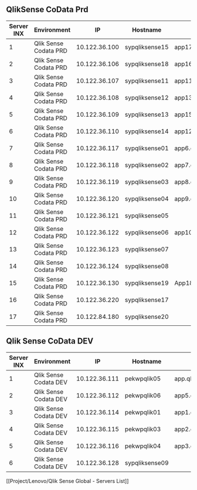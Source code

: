## QlikSense CoData Prd

| Server INX | Environment           | IP            | Hostname       | Domain Name                 | Role                          |
|------------|-----------------------|---------------|----------------|-----------------------------|-------------------------------|
| 1          | Qlik Sense Codata PRD | 10.122.36.100 | sypqliksense15 | app17.qliksense.lenovo.com  | ProxyEngine4                  |
| 2          | Qlik Sense Codata PRD | 10.122.36.106 | sypqliksense18 | app16.qliksense.lenovo.com  | ProxyEngine5                  |
| 3          | Qlik Sense Codata PRD | 10.122.36.107 | sypqliksense11 | app11.qliksense.lenovo.com  | ProxyEngine1                  |
| 4          | Qlik Sense Codata PRD | 10.122.36.108 | sypqliksense12 | app13.qliksense.lenovo.com  | ProxyEngine2                  |
| 5          | Qlik Sense Codata PRD | 10.122.36.109 | sypqliksense13 | app15.qliksense.lenovo.com  | ProxyEngine3                  |
| 6          | Qlik Sense Codata PRD | 10.122.36.110 | sypqliksense14 | app12.qliksense.lenovo.com  | API 2                         |
| 7          | Qlik Sense Codata PRD | 10.122.36.117 | sypqliksense01 | app6.qliksense.lenovo.com   | RepositoryDB                  |
| 8          | Qlik Sense Codata PRD | 10.122.36.118 | sypqliksense02 | app7.qliksense.lenovo.com   | FileSystem                    |
| 9          | Qlik Sense Codata PRD | 10.122.36.119 | sypqliksense03 | app8.qliksense.lenovo.com   | API                           |
| 10         | Qlik Sense Codata PRD | 10.122.36.120 | sypqliksense04 | app9.qliksense.lenovo.com   | CentralMaster_SchedulerMaster |
| 11         | Qlik Sense Codata PRD | 10.122.36.121 | sypqliksense05 |                             | Scheduler5                    |
| 12         | Qlik Sense Codata PRD | 10.122.36.122 | sypqliksense06 |  app10.qliksense.lenovo.com | CentralCandidate_Scheduler1   |
| 13         | Qlik Sense Codata PRD | 10.122.36.123 | sypqliksense07 |                             | Scheduler2                    |
| 14         | Qlik Sense Codata PRD | 10.122.36.124 | sypqliksense08 |                             | Scheduler3                    |
| 15         | Qlik Sense Codata PRD | 10.122.36.130 | sypqliksense19 | App18.qliksense.lenovo.com  | SenseNPrinting_CodataKPI      |
| 16         | Qlik Sense Codata PRD | 10.122.36.220 | sypqliksense17 |                             | Scheduler4                    |
| 17         | Qlik Sense Codata PRD | 10.122.84.180 | sypqliksense20 |                             | FileSystem                    |

## Qlik Sense CoData DEV

| Server INX | Environment           | IP            | Hostname       | Domain Name               | FQDN                      | Role                          |
|------------|-----------------------|---------------|----------------|---------------------------|---------------------------|-------------------------------|
| 1          | Qlik Sense Codata DEV | 10.122.36.111 | pekwpqlik05    | app.qliksense.lenovo.com  | pekwpqlik05.lenovo.com    | CentralMaster_SchedulerMaster |
| 2          | Qlik Sense Codata DEV | 10.122.36.112 | pekwpqlik06    | app5.qliksense.lenovo.com | pekwpqlik06.lenovo.com    | Candidate_Scheduler1          |
| 3          | Qlik Sense Codata DEV | 10.122.36.114 | pekwpqlik01    | app1.qliksense.lenovo.com | pekwpqlik01.lenovo.com    | ProxyEngine1                  |
| 4          | Qlik Sense Codata DEV | 10.122.36.115 | pekwpqlik03    | app2.qliksense.lenovo.com | pekwpqlik03.lenovo.com    | ProxyEngine2                  |
| 5          | Qlik Sense Codata DEV | 10.122.36.116 | pekwpqlik04    | app3.qliksense.lenovo.com | pekwpqlik04.lenovo.com    | ProxyEngine3                  |
| 6          | Qlik Sense Codata DEV | 10.122.36.128 | sypqliksense09 |                           | sypqliksense09.lenovo.com | Scheduler2                    |


[[Project/Lenovo/Qlik Sense Global - Servers List]]
